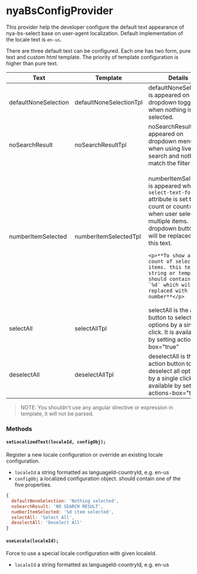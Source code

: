 # nyaBsConfigProvider

This provider help the developer configure the default text appearance of nya-bs-select base on user-agent localization. Default implementation of the locale text is `en-us`. 

There are three default text can be configured. Each one has two form, pure text and custom html template. The priority of template configuration is higher than pure text.

<table class="table table-striped">
<thead>
<tr>
  <th>Text</th>
  <th>Template</th>
  <th>Details</th>
</tr>
</thead>
<tbody>
<tr>
  <td>defaultNoneSelection</td>
  <td>defaultNoneSelectionTpl</td>
  <td>defaultNoneSelection is appeared on dropdown toggle when nothing is selected.</td>
</tr>
<tr>
  <td>noSearchResult</td>
  <td>noSearchResultTpl</td>
  <td>noSearchResult is appeared on dropdown menu when using live search and nothing match the filter text</td>
</tr>
<tr>
  <td>numberItemSelected</td>
  <td>numberItemSelectedTpl</td>
  <td>
    <p>numberItemSelected is appeared when <code>select-text-format</code> attribute is set to count or count>x and when user selected multiple items. dropdown button text will be replaced by this text.</p>
    
    <p>**To show a count of selected items. this text string or template should contains a `%d` which will be replaced with number**</p>
  </td>
</tr>
<tr>
  <td>selectAll</td>
  <td>selectAllTpl</td>
  <td>selectAll is the action button to select all options by a single click. It is available by setting actions-box="true"</td>
</tr>
<tr>
  <td>deselectAll</td>
  <td>deselectAllTpl</td>
  <td>deselectAll is the action button to deselect all options by a single click. It is available by setting actions-box="true"</td>
</tr>
</tbody>
</table>

>NOTE: You shouldn't use any angular directive or expression in template, it will not be parsed. 

### Methods

#### `setLocalizedText(localeId, configObj);`

Register a new locale configuration or override an existing locale configuration.

- `localeId` a string formatted as languageId-countryId, e.g. en-us
- `configObj` a localized configuration object. should contain one of the five properties.

```javascript
{
  defaultNoneSelection: 'Nothing selected',
  noSearchResult: 'NO SEARCH RESULT',
  numberItemSelected: '%d item selected',
  selectAll: 'Select All',
  deselectAll: 'Deselect All'
}
```

#### `useLocale(localeId);`

Force to use a special locale configuration with given localeId.

- `localeId` a string formatted as languageId-countryId, e.g. en-us



